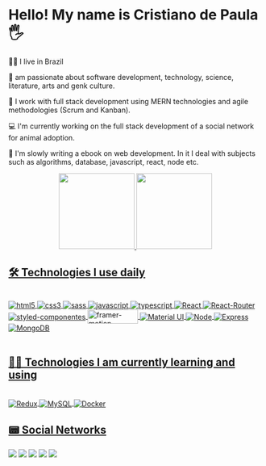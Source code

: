 # Hello! My name is Cristiano de Paula 🖐️

 <p> 🙍‍♂️ I live in Brazil</p>
 <p> 🥰 am passionate about software development, technology, science, literature, arts and genk culture.</p>
 <p> 👊 I work with full stack development using MERN technologies and agile methodologies (Scrum and Kanban). </p>
 <p> 💻 I'm currently working on the full stack development of a social network for animal adoption. </p>
 <p> 📖 I'm slowly writing a ebook on web development. In it I deal with subjects such as algorithms, database, javascript, react, node etc. </p>
 
 
<div align="center">
  <a href="https://github.com/CristianodePaula">
  <img height="150em" src="https://github-readme-stats.vercel.app/api?username=CristianodePaula&show_icons=true&theme=dark&include_all_commits=true&count_private=true"/>
  <img height="150em" src="https://github-readme-stats.vercel.app/api/top-langs/?username=CristianodePaula&layout=compact&langs_count=7&theme=dark"/>
</div>
  
## 🛠️ Technologies I use daily
  
  <div style="display: inline_block"><br/>
    <img align="center" alt="html5" src="https://img.shields.io/badge/HTML5-E34F26?style=for-the-badge&logo=html5&logoColor=white" />
    <img align="center" alt="css3" src="https://img.shields.io/badge/CSS3-1572B6?style=for-the-badge&logo=css3&logoColor=white">
    <img align="center" alt="sass" src="https://img.shields.io/badge/Sass-CC6699?style=for-the-badge&logo=sass&logoColor=white">
    <img align="center" alt="javascript" src="https://img.shields.io/badge/JavaScript-F7DF1E?style=for-the-badge&logo=javascript&logoColor=black">
    <img align="center" alt="typescript" src="https://img.shields.io/badge/TypeScript-007ACC?style=for-the-badge&logo=typescript&logoColor=white">
    <img align="center" alt="React" src="https://img.shields.io/badge/React-20232A?style=for-the-badge&logo=react&logoColor=61DAFB">
    <img align="center" alt="React-Router" src="https://img.shields.io/badge/React_Router-CA4245?style=for-the-badge&logo=react-router&logoColor=white">
    <img align="center" alt="styled-componentes" src="https://img.shields.io/badge/styled--components-DB7093?style=for-the-badge&logo=styled-components&logoColor=white">
    <img align="center" alt="framer-motion" src="https://user-images.githubusercontent.com/91747232/142298782-d299cf70-6fc5-4953-a894-a2fbb63004c0.jpg" width="100px" height="28px">
    <img align="center" alt="Material UI" src="https://img.shields.io/badge/Material--UI-0081CB?style=for-the-badge&logo=material-ui&logoColor=white">
    <img align="center" alt="Node" src="https://img.shields.io/badge/Node.js-43853D?style=for-the-badge&logo=node.js&logoColor=white">
    <img align="center" alt="Express" src="https://img.shields.io/badge/Express.js-404D59?style=for-the-badge">
    <img align="center" alt="MongoDB" src="https://img.shields.io/badge/MongoDB-4EA94B?style=for-the-badge&logo=mongodb&logoColor=white">
  </div>
  
  <br/>
    
## 👨‍🎓 Technologies I am currently learning and using 
   
  <div style="display: inline_block"><br/>
    <img align="center" alt="Redux" src="https://img.shields.io/badge/Redux-593D88?style=for-the-badge&logo=redux&logoColor=white">
    <img align="center" alt="MySQL" src="https://img.shields.io/badge/MySQL-00000F?style=for-the-badge&logo=mysql&logoColor=white">
    <img align="center" alt="Docker" src="https://img.shields.io/badge/Docker-2496ED?style=for-the-badge&logo=docker&logoColor=white">
  </div>

 
 ## 📟 Social Networks


<div>
  <a href="https://www.linkedin.com/in/cristiano-de-paula-moreira-72586a173/" target="_blank"><img src="https://img.shields.io/badge/LinkedIn-0077B5?style=for-the-badge&logo=linkedin&logoColor=white" target="_blank"></a>
  <a href="https://www.youtube.com/channel/UCkzTMjZgvEndOzPzuWxdbWA/videos" target="_blank"><img src="https://img.shields.io/badge/YouTube-FF0000?style=for-the-badge&logo=youtube&logoColor=white" target="_blank"></a>
  <a href="christianodipaulla@gmail.com" target="_blank"><img src="https://img.shields.io/badge/Gmail-D14836?style=for-the-badge&logo=gmail&logoColor=white" target="_blank"></a>
 <a href="https://www.facebook.com/christianpaul.bastion" target="_blank"><img src="https://img.shields.io/badge/Facebook-1877F2?style=for-the-badge&logo=facebook&logoColor=white" target="_blank"></a>
 <a href="https://www.instagram.com/chrisdipaulla/" target="_blank"><img src="https://img.shields.io/badge/Instagram-E4405F?style=for-the-badge&logo=instagram&logoColor=white" target="_blank"></a>
</div>
